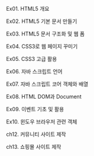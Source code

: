 Ex01. HTML5 개요

Ex02. HTML5 기본 문서 만들기

Ex03. HTML5 문서 구조화 및 웹 폼

Ex04. CSS3로 웹 페이지 꾸미기

Ex05. CSS3 고급 활용

Ex06. 자바 스크립트 언어

Ex07. 자바 스크립트 코어 객체와 배열

Ex08. HTML DOM과 Document

Ex09. 이벤트 기초 및 활용

Ex10. 윈도우 브라우저 관련 객체

ch12. 커뮤니티 사이트 제작

ch13. 쇼핑몰 사이트 제작
